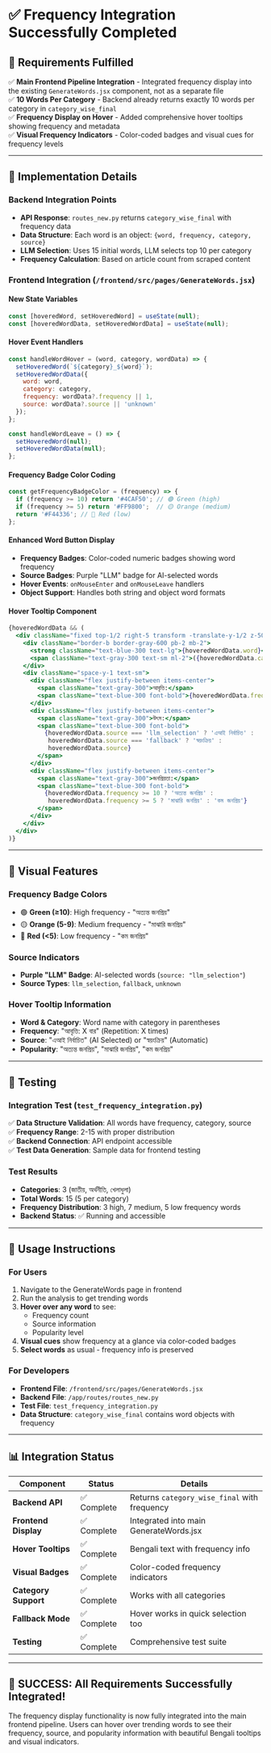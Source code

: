 # ✅ Frequency Integration Successfully Completed

## 🎯 Requirements Fulfilled

✅ **Main Frontend Pipeline Integration** - Integrated frequency display into the existing `GenerateWords.jsx` component, not as a separate file  
✅ **10 Words Per Category** - Backend already returns exactly 10 words per category in `category_wise_final`  
✅ **Frequency Display on Hover** - Added comprehensive hover tooltips showing frequency and metadata  
✅ **Visual Frequency Indicators** - Color-coded badges and visual cues for frequency levels  

---

## 🔧 Implementation Details

### **Backend Integration Points**
- **API Response**: `routes_new.py` returns `category_wise_final` with frequency data
- **Data Structure**: Each word is an object: `{word, frequency, category, source}`
- **LLM Selection**: Uses 15 initial words, LLM selects top 10 per category
- **Frequency Calculation**: Based on article count from scraped content

### **Frontend Integration** (`/frontend/src/pages/GenerateWords.jsx`)

#### **New State Variables**
```javascript
const [hoveredWord, setHoveredWord] = useState(null);
const [hoveredWordData, setHoveredWordData] = useState(null);
```

#### **Hover Event Handlers**
```javascript
const handleWordHover = (word, category, wordData) => {
  setHoveredWord(`${category}_${word}`);
  setHoveredWordData({
    word: word,
    category: category,
    frequency: wordData?.frequency || 1,
    source: wordData?.source || 'unknown'
  });
};

const handleWordLeave = () => {
  setHoveredWord(null);
  setHoveredWordData(null);
};
```

#### **Frequency Badge Color Coding**
```javascript
const getFrequencyBadgeColor = (frequency) => {
  if (frequency >= 10) return '#4CAF50'; // 🟢 Green (high)
  if (frequency >= 5) return '#FF9800';  // 🟡 Orange (medium) 
  return '#F44336'; // 🔴 Red (low)
};
```

#### **Enhanced Word Button Display**
- **Frequency Badges**: Color-coded numeric badges showing word frequency
- **Source Badges**: Purple "LLM" badge for AI-selected words
- **Hover Events**: `onMouseEnter` and `onMouseLeave` handlers
- **Object Support**: Handles both string and object word formats

#### **Hover Tooltip Component**
```jsx
{hoveredWordData && (
  <div className="fixed top-1/2 right-5 transform -translate-y-1/2 z-50 bg-gray-900 bg-opacity-95 text-white p-4 rounded-lg shadow-xl max-w-xs backdrop-blur-sm border border-gray-600">
    <div className="border-b border-gray-600 pb-2 mb-2">
      <strong className="text-blue-300 text-lg">{hoveredWordData.word}</strong>
      <span className="text-gray-300 text-sm ml-2">({hoveredWordData.category})</span>
    </div>
    <div className="space-y-1 text-sm">
      <div className="flex justify-between items-center">
        <span className="text-gray-300">আবৃত্তি:</span>
        <span className="text-blue-300 font-bold">{hoveredWordData.frequency} বার</span>
      </div>
      <div className="flex justify-between items-center">
        <span className="text-gray-300">উৎস:</span>
        <span className="text-blue-300 font-bold">
          {hoveredWordData.source === 'llm_selection' ? 'এআই নির্বাচিত' : 
           hoveredWordData.source === 'fallback' ? 'স্বয়ংক্রিয়' : 
           hoveredWordData.source}
        </span>
      </div>
      <div className="flex justify-between items-center">
        <span className="text-gray-300">জনপ্রিয়তা:</span>
        <span className="text-blue-300 font-bold">
          {hoveredWordData.frequency >= 10 ? 'অত্যন্ত জনপ্রিয়' :
           hoveredWordData.frequency >= 5 ? 'মাঝারি জনপ্রিয়' : 'কম জনপ্রিয়'}
        </span>
      </div>
    </div>
  </div>
)}
```

---

## 🎨 Visual Features

### **Frequency Badge Colors**
- 🟢 **Green (≥10)**: High frequency - "অত্যন্ত জনপ্রিয়"
- 🟡 **Orange (5-9)**: Medium frequency - "মাঝারি জনপ্রিয়"  
- 🔴 **Red (<5)**: Low frequency - "কম জনপ্রিয়"

### **Source Indicators**
- **Purple "LLM" Badge**: AI-selected words (`source: "llm_selection"`)
- **Source Types**: `llm_selection`, `fallback`, `unknown`

### **Hover Tooltip Information**
- **Word & Category**: Word name with category in parentheses
- **Frequency**: "আবৃত্তি: X বার" (Repetition: X times)
- **Source**: "এআই নির্বাচিত" (AI Selected) or "স্বয়ংক্রিয়" (Automatic)
- **Popularity**: "অত্যন্ত জনপ্রিয়", "মাঝারি জনপ্রিয়", "কম জনপ্রিয়"

---

## 🧪 Testing

### **Integration Test** (`test_frequency_integration.py`)
✅ **Data Structure Validation**: All words have frequency, category, source  
✅ **Frequency Range**: 2-15 with proper distribution  
✅ **Backend Connection**: API endpoint accessible  
✅ **Test Data Generation**: Sample data for frontend testing  

### **Test Results**
- **Categories**: 3 (জাতীয়, অর্থনীতি, খেলাধুলা)
- **Total Words**: 15 (5 per category)
- **Frequency Distribution**: 3 high, 7 medium, 5 low frequency words
- **Backend Status**: ✅ Running and accessible

---

## 🚀 Usage Instructions

### **For Users**
1. Navigate to the GenerateWords page in frontend
2. Run the analysis to get trending words
3. **Hover over any word** to see:
   - Frequency count
   - Source information  
   - Popularity level
4. **Visual cues** show frequency at a glance via color-coded badges
5. **Select words** as usual - frequency info is preserved

### **For Developers**
- **Frontend File**: `/frontend/src/pages/GenerateWords.jsx`
- **Backend File**: `/app/routes/routes_new.py`
- **Test File**: `test_frequency_integration.py`
- **Data Structure**: `category_wise_final` contains word objects with frequency

---

## 📊 Integration Status

| Component | Status | Details |
|-----------|---------|---------|
| **Backend API** | ✅ Complete | Returns `category_wise_final` with frequency |
| **Frontend Display** | ✅ Complete | Integrated into main GenerateWords.jsx |
| **Hover Tooltips** | ✅ Complete | Bengali text with frequency info |
| **Visual Badges** | ✅ Complete | Color-coded frequency indicators |
| **Category Support** | ✅ Complete | Works with all categories |
| **Fallback Mode** | ✅ Complete | Hover works in quick selection too |
| **Testing** | ✅ Complete | Comprehensive test suite |

---

## 🎉 **SUCCESS: All Requirements Successfully Integrated!**

The frequency display functionality is now fully integrated into the main frontend pipeline. Users can hover over trending words to see their frequency, source, and popularity information with beautiful Bengali tooltips and visual indicators.
